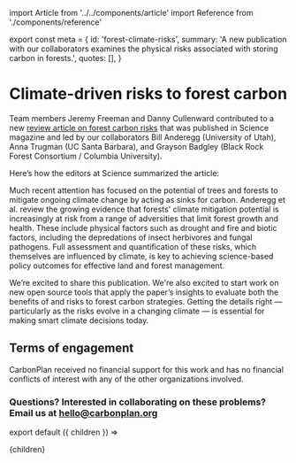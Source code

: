 import Article from '../../components/article'
import Reference from './components/reference'

export const meta = {
  id: 'forest-climate-risks',
  summary:
    'A new publication with our collaborators examines the physical risks associated with storing carbon in forests.',
  quotes: [],
}

# Climate-driven risks to forest carbon

Team members Jeremy Freeman and Danny Cullenward contributed to a new [review article on forest carbon risks](https://doi.org/10.1126/science.aaz7005) that was published in Science magazine and led by our collaborators Bill Anderegg (University of Utah), Anna Trugman (UC Santa Barbara), and Grayson Badgley (Black Rock Forest Consortium / Columbia University).

<Reference/>

Here’s how the editors at Science summarized the article:

Much recent attention has focused on the potential of trees and forests to mitigate ongoing climate change by acting as sinks for carbon. Anderegg et al. review the growing evidence that forests' climate mitigation potential is increasingly at risk from a range of adversities that limit forest growth and health. These include physical factors such as drought and fire and biotic factors, including the depredations of insect herbivores and fungal pathogens. Full assessment and quantification of these risks, which themselves are influenced by climate, is key to achieving science-based policy outcomes for effective land and forest management.

We’re excited to share this publication. We're also excited to start work on new open source tools that apply the paper’s insights to evaluate both the benefits of and risks to forest carbon strategies. Getting the details right — particularly as the risks evolve in a changing climate — is essential for making smart climate decisions today.

## Terms of engagement

CarbonPlan received no financial support for this work and has no financial conflicts of interest with any of the other organizations involved.

### Questions? Interested in collaborating on these problems? Email us at [hello@carbonplan.org](mailto:hello@carbonplan.org)

export default ({ children }) => <Article meta={meta}>{children}</Article>
